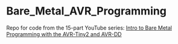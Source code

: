 # Bare_Metal_AVR_Programming

Repo for code from the 15-part YouTube series: 
[Intro to Bare Metal Programming with the AVR-Tiny2 and AVR-DD](https://www.youtube.com/playlist?list=PLtQdQmNK_0DQ8KGcZ1BOPv-3RDPvtqJ1H)

